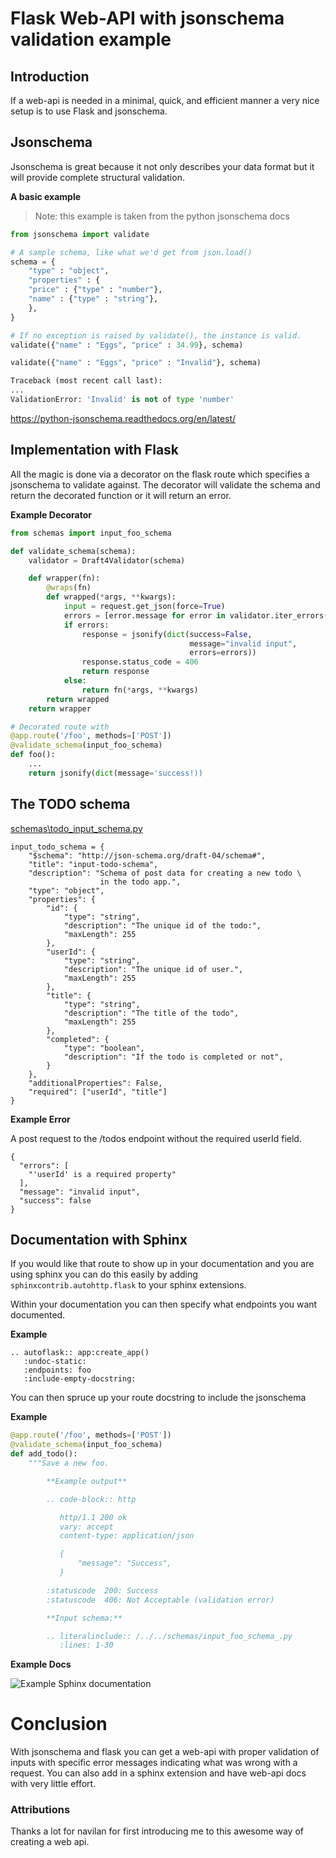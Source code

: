 # Flask Web-API with jsonschema validation example

## Introduction

If a web-api is needed in a minimal, quick, and efficient manner a very
nice setup is to use Flask and jsonschema.

## Jsonschema 

Jsonschema is great because it not only describes your data format but
it will provide complete structural validation.

**A basic example**
> Note: this example is taken from the python jsonschema docs 

```python
from jsonschema import validate

# A sample schema, like what we'd get from json.load()
schema = {
    "type" : "object",
    "properties" : {
    "price" : {"type" : "number"},
    "name" : {"type" : "string"},
    },
}

# If no exception is raised by validate(), the instance is valid.
validate({"name" : "Eggs", "price" : 34.99}, schema)

validate({"name" : "Eggs", "price" : "Invalid"}, schema)

Traceback (most recent call last):
...
ValidationError: 'Invalid' is not of type 'number'
```
https://python-jsonschema.readthedocs.org/en/latest/

## Implementation with Flask

All the magic is done via a decorator on the flask route which specifies
a jsonschema to validate against. The decorator will validate the schema and return the decorated
function or it will return an error.

**Example Decorator**

```python
from schemas import input_foo_schema

def validate_schema(schema):
    validator = Draft4Validator(schema)

    def wrapper(fn):
        @wraps(fn)
        def wrapped(*args, **kwargs):
            input = request.get_json(force=True)
            errors = [error.message for error in validator.iter_errors(input)]
            if errors:
                response = jsonify(dict(success=False,
                                        message="invalid input",
                                        errors=errors))
                response.status_code = 406
                return response
            else:
                return fn(*args, **kwargs)
        return wrapped
    return wrapper

# Decorated route with 
@app.route('/foo', methods=['POST'])
@validate_schema(input_foo_schema)
def foo():
    ...
    return jsonify(dict(message='success!))

```

## The TODO schema

[schemas\todo_input_schema.py](schemas/input_todo_schema.py)

```
input_todo_schema = {
    "$schema": "http://json-schema.org/draft-04/schema#",
    "title": "input-todo-schema",
    "description": "Schema of post data for creating a new todo \
                    in the todo app.",
    "type": "object",
    "properties": {
        "id": {
            "type": "string",
            "description": "The unique id of the todo:",
            "maxLength": 255
        },
        "userId": {
            "type": "string",
            "description": "The unique id of user.",
            "maxLength": 255
        },
        "title": {
            "type": "string",
            "description": "The title of the todo",
            "maxLength": 255
        },
        "completed": {
            "type": "boolean",
            "description": "If the todo is completed or not",
        }
    },
    "additionalProperties": False,
    "required": ["userId", "title"]
}

```

**Example Error**

A post request to the /todos endpoint without the required userId field.

```
{
  "errors": [
    "'userId' is a required property"
  ],
  "message": "invalid input",
  "success": false
}
```

## Documentation with Sphinx

If you would like that route to show up in your documentation and you
are using sphinx you can do this easily by adding `sphinxcontrib.autohttp.flask`
to your sphinx extensions.

Within your documentation you can then specify what endpoints you want documented.

**Example**

```
.. autoflask:: app:create_app()
   :undoc-static:
   :endpoints: foo
   :include-empty-docstring:
```

You can then spruce up your route docstring to include the jsonschema 

**Example**

```python
@app.route('/foo', methods=['POST'])
@validate_schema(input_foo_schema)
def add_todo():
    """Save a new foo.

        **Example output**

        .. code-block:: http

           http/1.1 200 ok
           vary: accept
           content-type: application/json

           {
               "message": "Success",
           }

        :statuscode  200: Success
        :statuscode  406: Not Acceptable (validation error)

        **Input schema:**

        .. literalinclude:: /../../schemas/input_foo_schema_.py
           :lines: 1-30
```

**Example Docs**

![Example Sphinx documentation](http://i.imgur.com/j7rnUL1.png)

# Conclusion

With jsonschema and flask you can get a web-api with proper
validation of inputs with specific error messages indicating what
was wrong with a request. You can also add in a sphinx extension and have
web-api docs with very little effort.

### Attributions
Thanks a lot for navilan for first introducing me to this awesome way
of creating a web api.
